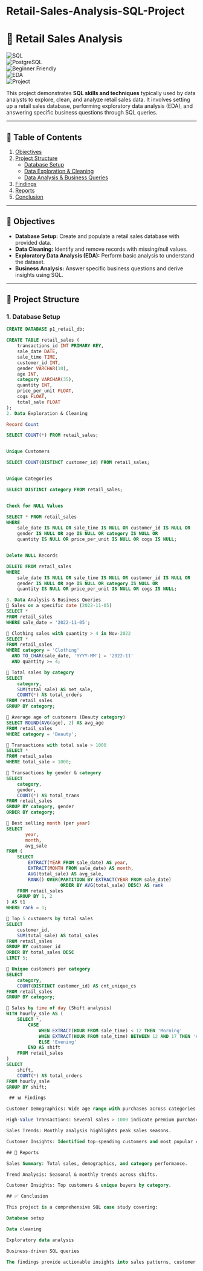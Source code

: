# Retail-Sales-Analysis-SQL-Project
# 🛒 Retail Sales Analysis  

![SQL](https://img.shields.io/badge/SQL-Queries-blue?logo=postgresql&logoColor=white)  
![PostgreSQL](https://img.shields.io/badge/Database-PostgreSQL-green?logo=postgresql)  
![Beginner Friendly](https://img.shields.io/badge/Level-Beginner-brightgreen)  
![EDA](https://img.shields.io/badge/EDA-Exploratory%20Data%20Analysis-orange)  
![Project](https://img.shields.io/badge/Project-Type%3A%20Practice-lightgrey)  

This project demonstrates **SQL skills and techniques** typically used by data analysts to explore, clean, and analyze retail sales data. It involves setting up a retail sales database, performing exploratory data analysis (EDA), and answering specific business questions through SQL queries.  
 

---

## 📑 Table of Contents  
1. [Objectives](#-objectives)  
2. [Project Structure](#-project-structure)  
   - [Database Setup](#1-database-setup)  
   - [Data Exploration & Cleaning](#2-data-exploration--cleaning)  
   - [Data Analysis & Business Queries](#3-data-analysis--business-queries)  
3. [Findings](#-findings)  
4. [Reports](#-reports)  
5. [Conclusion](#-conclusion)  

---

## 📌 Objectives
- **Database Setup:** Create and populate a retail sales database with provided data.  
- **Data Cleaning:** Identify and remove records with missing/null values.  
- **Exploratory Data Analysis (EDA):** Perform basic analysis to understand the dataset.  
- **Business Analysis:** Answer specific business questions and derive insights using SQL.  

---

## 📂 Project Structure

### 1. Database Setup
```sql
CREATE DATABASE p1_retail_db;

CREATE TABLE retail_sales (
    transactions_id INT PRIMARY KEY,
    sale_date DATE,	
    sale_time TIME,
    customer_id INT,	
    gender VARCHAR(10),
    age INT,
    category VARCHAR(35),
    quantity INT,
    price_per_unit FLOAT,	
    cogs FLOAT,
    total_sale FLOAT
);
2. Data Exploration & Cleaning

Record Count

SELECT COUNT(*) FROM retail_sales;


Unique Customers

SELECT COUNT(DISTINCT customer_id) FROM retail_sales;


Unique Categories

SELECT DISTINCT category FROM retail_sales;


Check for NULL Values

SELECT * FROM retail_sales
WHERE 
    sale_date IS NULL OR sale_time IS NULL OR customer_id IS NULL OR 
    gender IS NULL OR age IS NULL OR category IS NULL OR 
    quantity IS NULL OR price_per_unit IS NULL OR cogs IS NULL;


Delete NULL Records

DELETE FROM retail_sales
WHERE 
    sale_date IS NULL OR sale_time IS NULL OR customer_id IS NULL OR 
    gender IS NULL OR age IS NULL OR category IS NULL OR 
    quantity IS NULL OR price_per_unit IS NULL OR cogs IS NULL;

3. Data Analysis & Business Queries
🔹 Sales on a specific date (2022-11-05)
SELECT * 
FROM retail_sales
WHERE sale_date = '2022-11-05';

🔹 Clothing sales with quantity > 4 in Nov-2022
SELECT * 
FROM retail_sales
WHERE category = 'Clothing'
  AND TO_CHAR(sale_date, 'YYYY-MM') = '2022-11'
  AND quantity >= 4;

🔹 Total sales by category
SELECT 
    category,
    SUM(total_sale) AS net_sale,
    COUNT(*) AS total_orders
FROM retail_sales
GROUP BY category;

🔹 Average age of customers (Beauty category)
SELECT ROUND(AVG(age), 2) AS avg_age
FROM retail_sales
WHERE category = 'Beauty';

🔹 Transactions with total sale > 1000
SELECT *
FROM retail_sales
WHERE total_sale > 1000;

🔹 Transactions by gender & category
SELECT 
    category,
    gender,
    COUNT(*) AS total_trans
FROM retail_sales
GROUP BY category, gender
ORDER BY category;

🔹 Best selling month (per year)
SELECT 
       year,
       month,
       avg_sale
FROM (
    SELECT 
        EXTRACT(YEAR FROM sale_date) AS year,
        EXTRACT(MONTH FROM sale_date) AS month,
        AVG(total_sale) AS avg_sale,
        RANK() OVER(PARTITION BY EXTRACT(YEAR FROM sale_date) 
                    ORDER BY AVG(total_sale) DESC) AS rank
    FROM retail_sales
    GROUP BY 1, 2
) AS t1
WHERE rank = 1;

🔹 Top 5 customers by total sales
SELECT 
    customer_id,
    SUM(total_sale) AS total_sales
FROM retail_sales
GROUP BY customer_id
ORDER BY total_sales DESC
LIMIT 5;

🔹 Unique customers per category
SELECT 
    category,
    COUNT(DISTINCT customer_id) AS cnt_unique_cs
FROM retail_sales
GROUP BY category;

🔹 Sales by time of day (Shift analysis)
WITH hourly_sale AS (
    SELECT *,
        CASE
            WHEN EXTRACT(HOUR FROM sale_time) < 12 THEN 'Morning'
            WHEN EXTRACT(HOUR FROM sale_time) BETWEEN 12 AND 17 THEN 'Afternoon'
            ELSE 'Evening'
        END AS shift
    FROM retail_sales
)
SELECT 
    shift,
    COUNT(*) AS total_orders
FROM hourly_sale
GROUP BY shift;

 ## 📊 Findings

Customer Demographics: Wide age range with purchases across categories like Clothing and Beauty.

High-Value Transactions: Several sales > 1000 indicate premium purchases.

Sales Trends: Monthly analysis highlights peak sales seasons.

Customer Insights: Identified top-spending customers and most popular categories.

## 📑 Reports

Sales Summary: Total sales, demographics, and category performance.

Trend Analysis: Seasonal & monthly trends across shifts.

Customer Insights: Top customers & unique buyers by category.

## ✅ Conclusion

This project is a comprehensive SQL case study covering:

Database setup

Data cleaning

Exploratory data analysis

Business-driven SQL queries

The findings provide actionable insights into sales patterns, customer behavior, and product performance, which can drive business decisions in retail.

